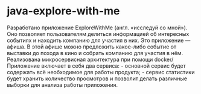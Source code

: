 # java-explore-with-me
Разработано приложение ExploreWithMe (англ. «исследуй со мной»). Оно позволяет пользователям делиться информацией об интересных событиях и находить компанию для участия в них. Это приложение — афиша. В этой афише можно предложить какое-либо событие от выставки до похода в кино и собрать компанию для участия в нём. Реализована микросервисная архитектура при помощи docker/ Приложение включает в себя два сервиса: - основной сервис будет содержать всё необходимое для работы продукта; - сервис статистики будет хранить количество просмотров и позволит делать различные выборки для анализа работы приложения.
